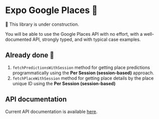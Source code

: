 # Expo Google Places 📍

🚧 This library is under construction.

You will be able to use the Google Places API with no effort, with a well-documented API, strongly typed, and with typical case examples.

## Already done 🚀

1. `fetchPredictionsWithSession` method for getting place predictions programmatically using the **Per Session (session-based)** approach.
2. `fetchPlaceWithSession` method for getting place details by the place unique ID using the **Per Session (session-based)**

## API documentation

Current API documentation is available [here](https://devpgcs.github.io/expo-google-places/).
